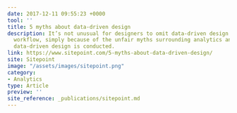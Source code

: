 ```yaml
---
date: 2017-12-11 09:55:23 +0000
tool: ''
title: 5 myths about data-driven design
description: It’s not unusual for designers to omit data-driven design from their
  workflow, simply because of the unfair myths surrounding analytics and the way that
  data-driven design is conducted.
link: https://www.sitepoint.com/5-myths-about-data-driven-design/
site: Sitepoint
image: "/assets/images/sitepoint.png"
category:
- Analytics
type: Article
preview: ''
site_reference: _publications/sitepoint.md
---
```


